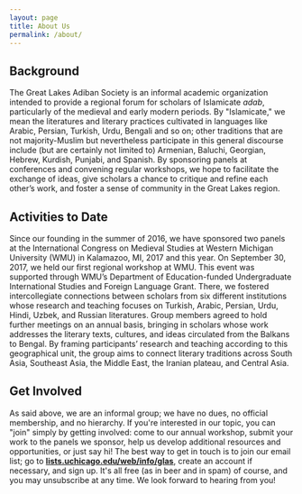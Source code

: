 ```yaml
---
layout: page
title: About Us
permalink: /about/
---
```


## Background 

The Great Lakes Adiban Society is an informal academic organization intended to provide a regional forum for scholars of Islamicate *adab*, particularly of the medieval and early modern periods. By "Islamicate," we mean the literatures and literary practices cultivated in languages like Arabic, Persian, Turkish, Urdu, Bengali and so on; other traditions that are not majority-Muslim but nevertheless participate in this general discourse include (but are certainly not limited to) Armenian, Baluchi, Georgian, Hebrew, Kurdish, Punjabi, and Spanish. By sponsoring panels at conferences and convening regular workshops, we hope to facilitate the exchange of ideas, give scholars a chance to critique and refine each other’s work, and foster a sense of community in the Great Lakes region.

## Activities to Date

Since our founding in the summer of 2016, we have sponsored two panels at the International Congress on Medieval Studies at Western Michigan University (WMU) in Kalamazoo, MI, 2017 and this year. On September 30, 2017, we held our first regional workshop at WMU. This event was supported through WMU’s Department of Education-funded Undergraduate International Studies and Foreign Language Grant. There, we fostered intercollegiate connections between scholars from six different institutions whose research and teaching focuses on Turkish, Arabic, Persian, Urdu, Hindi, Uzbek, and Russian literatures. Group members agreed to hold further meetings on an annual basis, bringing in scholars whose work addresses the literary texts, cultures, and ideas circulated from the Balkans to Bengal. By framing participants’ research and teaching according to this geographical unit, the group aims to connect literary traditions across South Asia, Southeast Asia, the Middle East, the Iranian plateau, and Central Asia. 

## Get Involved

As said above, we are an informal group; we have no dues, no official membership, and no hierarchy. If you're interested in our topic, you can "join" simply by getting involved: come to our annual workshop, submit your work to the panels we sponsor, help us develop additional resources and opportunities, or just say hi! The best way to get in touch is to join our email list; go to [**lists.uchicago.edu/web/info/glas**](https://lists.uchicago.edu/web/info/glas), create an account if necessary, and sign up. It's all free (as in beer and in spam) of course, and you may unsubscribe at any time. We look forward to hearing from you!